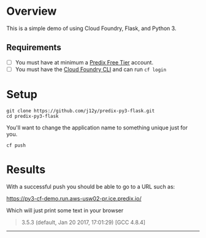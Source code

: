 
# Overview

This is a simple demo of using Cloud Foundry, Flask, and Python 3.

## Requirements

- [ ] You must have at minimum a [Predix Free Tier](signup) account.
- [ ] You must have the [Cloud Foundry CLI](cf) and can run `cf login`

# Setup

```
git clone https://github.com/j12y/predix-py3-flask.git
cd predix-py3-flask
```

You'll want to change the application name to something unique just for you.

```
cf push
```
# Results

With a successful push you should be able to go to a URL such as:

https://py3-cf-demo.run.aws-usw02-pr.ice.predix.io/

Which will just print some text in your browser

> 3.5.3 (default, Jan 20 2017, 17:01:29) [GCC 4.8.4]

---
[signup]: https://www.predix.io/registration
[cf]: https://github.com/cloudfoundry/cli
